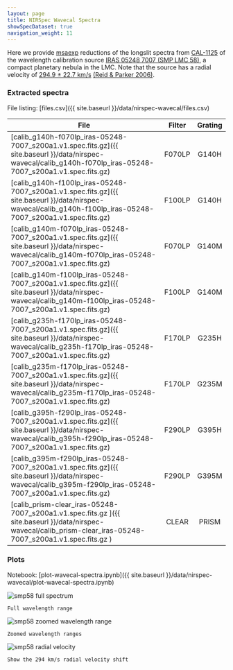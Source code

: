 ```yaml
---
layout: page
title: NIRSpec Wavecal Spectra
showSpecDataset: true
navigation_weight: 11
---
```


Here we provide [msaexp](https://github.com/gbrammer/msaexp) reductions of the longslit spectra from [CAL-1125](https://www.stsci.edu/cgi-bin/get-proposal-info?id=1125&observatory=JWST) of the wavelength calibration source [IRAS 05248 7007 (SMP LMC 58)](http://simbad.u-strasbg.fr/simbad/sim-id?Ident=LHA+120-N+133), a compact planetary nebula in the LMC.  Note that the source has a radial velocity of [294.9 ± 22.7 km/s](http://simbad.u-strasbg.fr/simbad/sim-id?mescat.velocities=on&mescat.pm=on&mescat.mk=on&Ident=%403117300&Name=LHA+120-N+133&submit=display+selected+measurements#lab_meas) [(Reid & Parker 2006)](https://ui.adsabs.harvard.edu/abs/2006MNRAS.373..521R/abstract).

### Extracted spectra
File listing: [files.csv]({{ site.baseurl }}/data/nirspec-wavecal/files.csv)

| File | Filter | Grating |
|------|:------:|:-------:|
| [calib_g140h-f070lp_iras-05248-7007_s200a1.v1.spec.fits.gz]({{ site.baseurl }}/data/nirspec-wavecal/calib_g140h-f070lp_iras-05248-7007_s200a1.v1.spec.fits.gz) |  F070LP | G140H | 
| [calib_g140h-f100lp_iras-05248-7007_s200a1.v1.spec.fits.gz]({{ site.baseurl }}/data/nirspec-wavecal/calib_g140h-f100lp_iras-05248-7007_s200a1.v1.spec.fits.gz) |  F100LP | G140H | 
| [calib_g140m-f070lp_iras-05248-7007_s200a1.v1.spec.fits.gz]({{ site.baseurl }}/data/nirspec-wavecal/calib_g140m-f070lp_iras-05248-7007_s200a1.v1.spec.fits.gz) |  F070LP | G140M | 
| [calib_g140m-f100lp_iras-05248-7007_s200a1.v1.spec.fits.gz]({{ site.baseurl }}/data/nirspec-wavecal/calib_g140m-f100lp_iras-05248-7007_s200a1.v1.spec.fits.gz) |  F100LP | G140M | 
| [calib_g235h-f170lp_iras-05248-7007_s200a1.v1.spec.fits.gz]({{ site.baseurl }}/data/nirspec-wavecal/calib_g235h-f170lp_iras-05248-7007_s200a1.v1.spec.fits.gz) |  F170LP | G235H | 
| [calib_g235m-f170lp_iras-05248-7007_s200a1.v1.spec.fits.gz]({{ site.baseurl }}/data/nirspec-wavecal/calib_g235m-f170lp_iras-05248-7007_s200a1.v1.spec.fits.gz) |  F170LP | G235M | 
| [calib_g395h-f290lp_iras-05248-7007_s200a1.v1.spec.fits.gz]({{ site.baseurl }}/data/nirspec-wavecal/calib_g395h-f290lp_iras-05248-7007_s200a1.v1.spec.fits.gz) |  F290LP | G395H | 
| [calib_g395m-f290lp_iras-05248-7007_s200a1.v1.spec.fits.gz]({{ site.baseurl }}/data/nirspec-wavecal/calib_g395m-f290lp_iras-05248-7007_s200a1.v1.spec.fits.gz) |  F290LP | G395M | 
| [calib_prism-clear_iras-05248-7007_s200a1.v1.spec.fits.gz ]({{ site.baseurl }}/data/nirspec-wavecal/calib_prism-clear_iras-05248-7007_s200a1.v1.spec.fits.gz ) |  CLEAR  | PRISM | 

### Plots

Notebook: [plot-wavecal-spectra.ipynb]({{ site.baseurl }}/data/nirspec-wavecal/plot-wavecal-spectra.ipynb)

<div class="image fit caption">
    <img src="{{site.baseurl}}/data/nirspec-wavecal/smp58_nirspec_full.png" alt="smp58 full spectrum">

    Full wavelength range

</div>

<div class="image fit caption">
    <img src="{{site.baseurl}}/data/nirspec-wavecal/smp58_nirspec_zoom.png" alt="smp58 zoomed wavelength range">
    
    Zoomed wavelength ranges

</div>

<div class="image fit caption">
    <img src="{{site.baseurl}}/data/nirspec-wavecal/smp58_nirspec_dv.png" alt="smp58 radial velocity">
    
    Show the 294 km/s radial velocity shift
    
</div>

